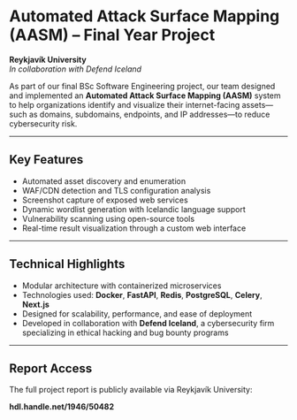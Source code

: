 # Automated Attack Surface Mapping (AASM) – Final Year Project  
**Reykjavík University**  
*In collaboration with Defend Iceland*

As part of our final BSc Software Engineering project, our team designed and implemented an **Automated Attack Surface Mapping (AASM)** system to help organizations identify and visualize their internet-facing assets—such as domains, subdomains, endpoints, and IP addresses—to reduce cybersecurity risk.

---

## Key Features

- Automated asset discovery and enumeration  
- WAF/CDN detection and TLS configuration analysis  
- Screenshot capture of exposed web services  
- Dynamic wordlist generation with Icelandic language support  
- Vulnerability scanning using open-source tools  
- Real-time result visualization through a custom web interface

---

## Technical Highlights

- Modular architecture with containerized microservices  
- Technologies used: **Docker**, **FastAPI**, **Redis**, **PostgreSQL**, **Celery**, **Next.js**  
- Designed for scalability, performance, and ease of deployment  
- Developed in collaboration with **Defend Iceland**, a cybersecurity firm specializing in ethical hacking and bug bounty programs

---

## Report Access

The full project report is publicly available via Reykjavík University:

**hdl.handle.net/1946/50482**

